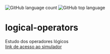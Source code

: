 ![GitHub language count](https://img.shields.io/github/languages/count/MauricioCG83/logical-operators)
![GitHub top language](https://img.shields.io/github/languages/top/MauricioCG83/logical-operators)
# logical-operators
Estudo dos operadores lógicos  
[link de acesso ao simulador](https://professorjosedeassis.github.io/logical-operators/)
